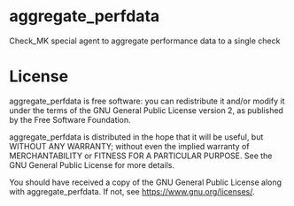 # aggregate_perfdata

Check_MK special agent to aggregate performance data to a single check

# License
aggregate_perfdata is free software: you can redistribute it and/or modify
it under the terms of the GNU General Public License version 2, as published by
the Free Software Foundation.

aggregate_perfdata is distributed in the hope that it will be useful,
but WITHOUT ANY WARRANTY; without even the implied warranty of
MERCHANTABILITY or FITNESS FOR A PARTICULAR PURPOSE.  See the
GNU General Public License for more details.

You should have received a copy of the GNU General Public License
along with aggregate_perfdata.  If not, see <https://www.gnu.org/licenses/>.
